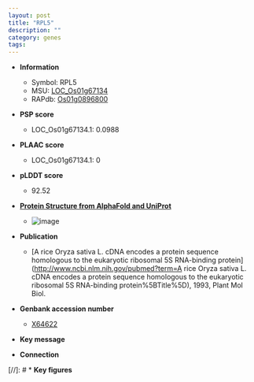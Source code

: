 ```yaml
---
layout: post
title: "RPL5"
description: ""
category: genes
tags: 
---
```


* **Information**  
    + Symbol: RPL5  
    + MSU: [LOC_Os01g67134](http://rice.plantbiology.msu.edu/cgi-bin/ORF_infopage.cgi?orf=LOC_Os01g67134)  
    + RAPdb: [Os01g0896800](http://rapdb.dna.affrc.go.jp/viewer/gbrowse_details/irgsp1?name=Os01g0896800)  

* **PSP score**  
    + LOC_Os01g67134.1: 0.0988 

* **PLAAC score**  
    + LOC_Os01g67134.1: 0 

* **pLDDT score**
    + 92.52

* **[Protein Structure from AlphaFold and UniProt](https://www.uniprot.org/uniprotkb/Q0JGY1/entry#structure)**
    + ![image](https://ricepsp.github.io/images/Q0/AF-Q0JGY1-F1.png)

* **Publication**  
    + [A rice Oryza sativa L. cDNA encodes a protein sequence homologous to the eukaryotic ribosomal 5S RNA-binding protein](http://www.ncbi.nlm.nih.gov/pubmed?term=A rice Oryza sativa L. cDNA encodes a protein sequence homologous to the eukaryotic ribosomal 5S RNA-binding protein%5BTitle%5D), 1993, Plant Mol Biol.

* **Genbank accession number**  
    + [X64622](http://www.ncbi.nlm.nih.gov/nuccore/X64622)

* **Key message**  

* **Connection**  

[//]: # * **Key figures**  


